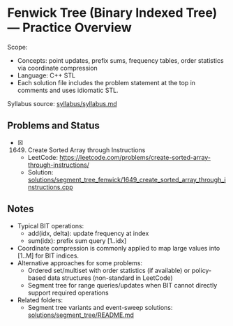 # Fenwick Tree (Binary Indexed Tree) — Practice Overview

Scope:
- Concepts: point updates, prefix sums, frequency tables, order statistics via coordinate compression
- Language: C++ STL
- Each solution file includes the problem statement at the top in comments and uses idiomatic STL.

Syllabus source: [syllabus/syllabus.md](../../syllabus/syllabus.md)

## Problems and Status

- [x] 1649. Create Sorted Array through Instructions
  - LeetCode: https://leetcode.com/problems/create-sorted-array-through-instructions/
  - Solution: [solutions/segment_tree_fenwick/1649_create_sorted_array_through_instructions.cpp](./1649_create_sorted_array_through_instructions.cpp)

## Notes

- Typical BIT operations:
  - add(idx, delta): update frequency at index
  - sum(idx): prefix sum query [1..idx]
- Coordinate compression is commonly applied to map large values into [1..M] for BIT indices.
- Alternative approaches for some problems:
  - Ordered set/multiset with order statistics (if available) or policy-based data structures (non-standard in LeetCode)
  - Segment tree for range queries/updates when BIT cannot directly support required operations
- Related folders:
  - Segment tree variants and event-sweep solutions: [solutions/segment_tree/README.md](../segment_tree/README.md)